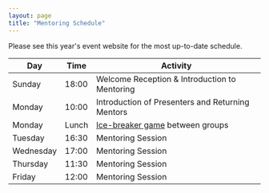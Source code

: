 ```yaml
---
layout: page
title: "Mentoring Schedule"
---
```


Please see this year's event website for the most up-to-date schedule.

| Day       | Time  | Activity                                                                          |
|-----------|-------|-----------------------------------------------------------------------------------|
| Sunday    | 18:00 | Welcome Reception & Introduction to Mentoring                                     |
| Monday    | 10:00 | Introduction of Presenters and Returning Mentors                                  |
| Monday    | Lunch | [Ice-breaker game](https://ihpcss.github.io/wiki/ice-breaker.html) between groups |
| Tuesday   | 16:30 | Mentoring Session                                                                 |
| Wednesday | 17:00 | Mentoring Session                                                                 |
| Thursday  | 11:30 | Mentoring Session                                                                 |
| Friday    | 12:00 | Mentoring Session                                                                 |
